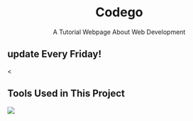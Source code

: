 <div align="center">
     <h1>Codego</h1>
     <p>A Tutorial Webpage About Web Development</p>
</div>

## update Every Friday!
<



## Tools Used in This Project
<img src="https://skillicons.dev/icons?i=git,vscode,css,html,markdown,svg,github" />
